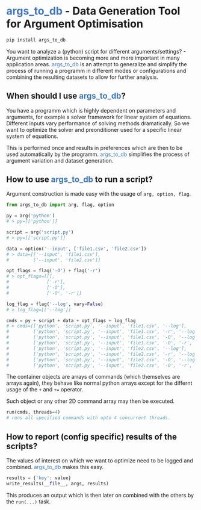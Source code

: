 # <span style="color:#4078c0">args_to_db</span> - Data Generation Tool for Argument Optimisation

```sh
pip install args_to_db
```

You want to analyze a (python) script for different arguments/settings? - Argument optimization is becoming more and more important in many application areas. <span style="color:#4078c0">args_to_db</span> is an attempt to generalize and simplify the process of running a programm in different modes or configurations and combining the resulting datasets to allow for further analysis.

## When should I use <span style="color:#4078c0">args_to_db</span>?
You have a programm which is highly dependent on parameters and arguments, for example a solver framework for linear system of equations. Different inputs vary performance of solving methods dramatically. So we want to optimize the solver and preonditioner used for a specific linear system of equations.

This is performed once and results in preferences which are then to be used automatically by the programm. <span style="color:#4078c0">args_to_db</span> simplifies the process of argument variation and dataset generation.

## How to use <span style="color:#4078c0">args_to_db</span> to run a script?

Argument construction is made easy with the usage of `arg, option, flag`.

```python
from args_to_db import arg, flag, option

py = arg('python')
# > py=[['python']]

script = arg('script.py')
# > py=[['script.py']]

data = option('--input', ['file1.csv', 'file2.csv'])
# > data=[['--input', 'file1.csv'],
#         ['--input', 'file2.csv']]

opt_flags = flag('-O') + flag('-r')
# > opt_flags=[[],
#              ['-r'],
#              ['-O'],
#              ['-O', '-r']]

log_flag = flag('--log', vary=False)
# > log_flag=[['--log']]

cmds = py + script + data + opt_flags + log_flag
# > cmds=[['python', 'script.py', '--input', 'file1.csv', '--log'],
#         ['python', 'script.py', '--input', 'file1.csv', '-r', '--log'],
#         ['python', 'script.py', '--input', 'file1.csv', '-O', '--log'],
#         ['python', 'script.py', '--input', 'file1.csv', '-O', '-r', '--log'],
#         ['python', 'script.py', '--input', 'file2.csv', '--log'],
#         ['python', 'script.py', '--input', 'file2.csv', '-r', '--log'],
#         ['python', 'script.py', '--input', 'file2.csv', '-O', '--log'],
#         ['python', 'script.py', '--input', 'file2.csv', '-O', '-r', '--log']]

```

The container objects are arrays of commands (which themselves are arrays again), they behave like normal python arrays except for the differnt usage of the `+` and `+=` operator.

Such object or any other 2D command array may then be executed.

```python
run(cmds, threads=4)
# runs all specified commands with upto 4 concurrent threads.
```

## How to report (config specific) results of the scripts?
The values of interest on which we want to optimize need to be logged and combined. <span style="color:#4078c0">args_to_db</span> makes this easy.

```python
results = {'key': value}
write_results(__file__, args, results) 
```

This produces an output which is then later on combined with the others by the `run(...)` task.
